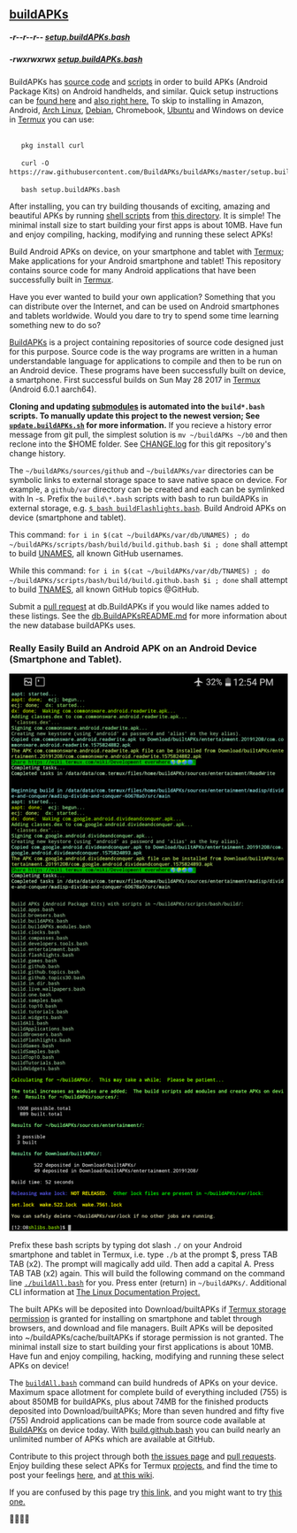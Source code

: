 <link rel="prerender" href="https://termuxarch.github.io/TermuxArch/">

## [buildAPKs](https://github.com/BuildAPKs/buildAPKs)

##### -r--r--r-- [setup.buildAPKs.bash](https://raw.githubusercontent.com/BuildAPKs/buildAPKs/master/setup.buildAPKs.bash)
##### -rwxrwxrwx [setup.buildAPKs.bash](https://buildAPKs.github.io/buildAPKs/setup.buildAPKs.bash) 

BuildAPKs has [source code](https://github.com/BuildAPKs) and [scripts](https://github.com/BuildAPKs/buildAPKs/tree/master/scripts/) in order to build APKs (Android Package Kits) on Android handhelds, and similar.  Quick setup instructions can be [found here](https://buildapks.github.io/docsBuildAPKs/setup) and [also right here.](https://buildapks.github.io/docsBuildAPKs/reallyEasilyBuildAndroidAPKsOnDevice)  To skip to installing in Amazon, Android, [Arch Linux](https://termuxarch.github.io/TermuxArch/), [Debian](https://termuxarch.github.io/docsTermuxArch/PRoot), Chromebook, [Ubuntu](https://termuxarch.github.io/docsTermuxArch/PRoot) and Windows on device in [Termux](https://github.com/termux) you can use:
```

   pkg install curl 

   curl -O https://raw.githubusercontent.com/BuildAPKs/buildAPKs/master/setup.buildAPKs.bash

   bash setup.buildAPKs.bash

```

After installing, you can try building thousands of exciting, amazing and beautiful APKs by running [shell scripts](https://www.google.com/search?q=shell+scripts) from [this directory](https://github.com/BuildAPKs/buildAPKs/tree/master/scripts/bash/build).  It is simple!  The minimal install size to start building your first apps is about 10MB.  Have fun and enjoy compiling, hacking, modifying and running these select APKs!

Build Android APKs on device, on your smartphone and tablet with [Termux](https://github.com/termux/); Make applications for your Android smartphone and tablet! This repository contains source code for many Android applications that have been successfully built in [Termux](https://github.com/termux/).

Have you ever wanted to build your own application? Something that you can distribute over the Internet, and can be used on Android smartphones and tablets worldwide.  Would you dare to try to spend some time learning something new to do so?

[BuildAPKs](https://github.com/BuildAPKs/) is a project containing repositories of source code designed just for this purpose.  Source code is the way programs are written in a human understandable language for applications to compile and then to be run on an Android device.  These programs have been successfully built on device, a smartphone.  First successful builds on Sun May 28 2017 in [Termux](https://github.com/termux/) (Android 6.0.1 aarch64).

__Cloning and updating [submodules](https://gist.github.com/gitaarik/8735255) is automated into the ` build*.bash ` scripts.  To manually update this project to the newest version; See [` update.buildAPKs.sh `](https://github.com/shlibs/shlibs.sh/blob/master/buildAPKs/maintenance/up.sh) for more information.__  If you recieve a history error message from git pull, the simplest solution is ` mv ~/buildAPKs ~/b0 ` and then reclone into the $HOME folder.  See [CHANGE.log](https://raw.githubusercontent.com/BuildAPKs/buildAPKs/master/CHANGE.log) for this git repository's change history. 

The ` ~/buildAPKs/sources/github ` and ` ~/buildAPKs/var ` directories can be symbolic links to external storage space to save native space on device.  For example, a ` github/var ` directory can be created and each can be symlinked with ln -s.  Prefix the ` build\*.bash ` scripts with bash to run buildAPKs in external storage, e.g. [`$ bash buildFlashlights.bash`](https://raw.githubusercontent.com/BuildAPKs/buildAPKs/master/scripts/bash/build/buildFlashlights.bash). Build Android APKs on device (smartphone and tablet).

This command: ` for i in $(cat ~/buildAPKs/var/db/UNAMES) ; do ~/buildAPKs/scripts/bash/build/build.github.bash $i ; done ` shall attempt to build [UNAMES](https://raw.githubusercontent.com/BuildAPKs/buildAPKs/master/var/db/UNAMES), all known GitHub usernames. 

While this command: ` for i in $(cat ~/buildAPKs/var/db/TNAMES) ; do ~/buildAPKs/scripts/bash/build/build.github.bash $i ; done ` shall attempt to build [TNAMES](https://raw.githubusercontent.com/BuildAPKs/buildAPKs/master/var/db/TNAMES), all known GitHub topics @GitHub.  

Submit a [pull request](https://github.com/BuildAPKs/db.BuildAPKs/pulls) at db.BuildAPKs if you would like names added to these listings.  See the [db.BuildAPKs](https://github.com/BuildAPKs/db.BuildAPKs/tree/master/)[README.md](https://raw.githubusercontent.com/BuildAPKs/db.BuildAPKs/master/README.md) for more information about the new database buildAPKs uses.

### Really Easily Build an Android APK on an Android Device (Smartphone and Tablet).
[![Screenshot_20191208](https://raw.githubusercontent.com/BuildAPKs/docsBuildAPKs/master/bitpics/screenshots/Screenshot_20191208.png)](https://buildapks.github.io/docsBuildAPKs/setup)

Prefix these bash scripts by typing dot slash ` ./ ` on your Android smartphone and tablet in Termux, i.e. type ` ./b ` at the prompt $, press TAB TAB (x2).  The prompt will magically add uild.  Then add a capital  A.  Press TAB TAB (x2) again.  This will build the following command on the command line [`./buildAll.bash`](https://raw.githubusercontent.com/BuildAPKs/buildAPKs/master/scripts/bash/build/buildAll.bash) for you.  Press enter (return) in ` ~/buildAPKs/ `.  Additional CLI information at [The Linux Documentation Project.](https://duckduckgo.com/?q=command+line+beginner+site:tldp.org)

The built APKs will be deposited into Download/builtAPKs if [Termux storage permission](https://github.com/termux/termux-app/blob/master/app/src/main/java/com/termux/app/TermuxActivity.java#L190&&#L198) is granted for installing on smartphone and tablet through browsers, and download and file managers.  Built APKs will be deposited into ~/buildAPKs/cache/builtAPKs if storage permission is not granted.  The minimal install size to start building your first applications is about 10MB.  Have fun and enjoy compiling, hacking, modifying and running these select APKs on device!

The [`buildAll.bash`](https://raw.githubusercontent.com/BuildAPKs/buildAPKs/master/scripts/bash/build/buildAll.bash) command can build hundreds of APKs on your device.  Maximum space allotment for complete build of everything included (755) is about 850MB for buildAPKs, plus about 74MB for the finished products deposited into Download/builtAPKs;  More than seven hundred and fifty five (755) Android applications can be made from source code available at [BuildAPKs](https://github.com/BuildAPKs) on device today.  With [build.github.bash](https://github.com/BuildAPKs/buildAPKs/blob/master/scripts/bash/build/build.github.bash) you can build nearly an unlimited number of APKs which are available at GitHub.

Contribute to this project through both [the issues page](https://github.com/BuildAPKs/buildAPKs/issues) and [pull requests](https://github.com/BuildAPKs/buildAPKs/pulls).  Enjoy building these select APKs for Termux [projects,](https://github.com/BuildAPKs/buildAPKs/tree/master/sources) and find the time to post your feelings [here,](https://github.com/BuildAPKs/buildAPKs/issues) and [at this wiki](https://github.com/BuildAPKs/buildAPKs/wiki).

If you are confused by this page try [this link,](http://tldp.org/) and you might want to try [this one.](https://www.debian.org/doc/) 

🚢🚤🚣⛵
<!-- README.md EOF -->
